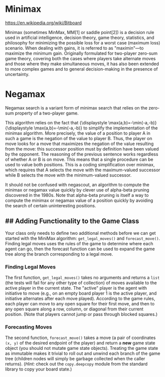 # Minimax

https://en.wikipedia.org/wiki/Bitboard

Minimax (sometimes MinMax, MM[1] or saddle point[2]) is a decision rule used in artificial intelligence, decision theory, game theory, statistics, and philosophy for minimizing the possible loss for a worst case (maximum loss) scenario. When dealing with gains, it is referred to as "maximin"—to maximize the minimum gain. Originally formulated for two-player zero-sum game theory, covering both the cases where players take alternate moves and those where they make simultaneous moves, it has also been extended to more complex games and to general decision-making in the presence of uncertainty.

# Negamax
Negamax search is a variant form of minimax search that relies on the zero-sum property of a two-player game.

This algorithm relies on the fact that {\displaystyle \max(a,b)=-\min(-a,-b)}{\displaystyle \max(a,b)=-\min(-a,-b)} to simplify the implementation of the minimax algorithm. More precisely, the value of a position to player A in such a game is the negation of the value to player B. Thus, the player on move looks for a move that maximizes the negation of the value resulting from the move: this successor position must by definition have been valued by the opponent. The reasoning of the previous sentence works regardless of whether A or B is on move. This means that a single procedure can be used to value both positions. This is a coding simplification over minimax, which requires that A selects the move with the maximum-valued successor while B selects the move with the minimum-valued successor.

It should not be confused with negascout, an algorithm to compute the minimax or negamax value quickly by clever use of alpha-beta pruning discovered in the 1980s. Note that alpha-beta pruning is itself a way to compute the minimax or negamax value of a position quickly by avoiding the search of certain uninteresting positions.


<div>
  <h2 id="-adding-functionality-to-the-game-class">## Adding Functionality to the Game Class</h2>
<p>Your class only needs to define two additional methods before we can get started with the MiniMax algorithm: <code>get_legal_moves()</code> and <code>forecast_move()</code>. Finding legal moves uses the rules of the game to determine where each agent can go, then the forecast function can be used to expand the game tree along the branch corresponding to a legal move.</p>
<h3 id="finding-legal-moves">Finding Legal Moves</h3>
<p>The first function, <code>get_legal_moves()</code> takes no arguments and returns a <code>list</code> (the tests will fail for any other type of collection) of moves available to the active player in the current state. The "active" player is the agent with initiative to move (e.g., on an empty board player 1 is the active player, and initiative alternates after each move played). According to the game rules, each player can move to any open square for their first move, and then to any open square along a row, column, or diagonal from their current position. (Note that players cannot jump or pass through blocked squares.)</p>
<h3 id="forecasting-moves">Forecasting Moves</h3>
<p>The second function, <code>forecast_move()</code> takes a move (a pair of coordinates <code>(x, y)</code> of the desired endpoint of the player) and return a <strong>new</strong> game state object (you should not mutate game state objects). Treating the game state as immutable makes it trivial to roll out and unwind each branch of the game tree (children nodes will simply be garbage collected when the caller returns). (<em>Hint:</em> check out the <code>copy.deepcopy</code> module from the standard library to copy your board state.)</p>

</div>

</div>
